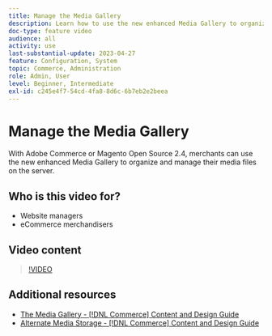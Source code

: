 ```yaml
---
title: Manage the Media Gallery
description: Learn how to use the new enhanced Media Gallery to organize and manage media files on the server.
doc-type: feature video
audience: all
activity: use
last-substantial-update: 2023-04-27
feature: Configuration, System
topic: Commerce, Administration
role: Admin, User
level: Beginner, Intermediate
exl-id: c245e4f7-54cd-4fa8-8d6c-6b7eb2e2beea
---
```

# Manage the Media Gallery

With Adobe Commerce or Magento Open Source 2.4, merchants can use the new enhanced Media Gallery to organize and manage their media files on the server.

## Who is this video for?

- Website managers
- eCommerce merchandisers

## Video content

>[!VIDEO](https://video.tv.adobe.com/v/343785?quality=12&learn=on)

## Additional resources

- [The Media Gallery - [!DNL Commerce] Content and Design Guide](https://experienceleague.adobe.com/docs/commerce-admin/content-design/media/gallery/media-gallery.html)
- [Alternate Media Storage - [!DNL Commerce] Content and Design Guide](https://experienceleague.adobe.com/docs/commerce-admin/content-design/media/storage/media-storage.html)
